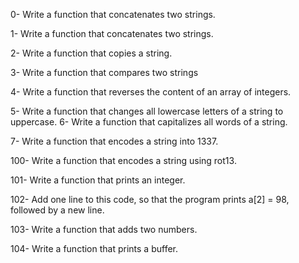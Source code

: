 0- Write a function that concatenates two strings.

1- Write a function that concatenates two strings.

2- Write a function that copies a string.

3- Write a function that compares two strings

4- Write a function that reverses the content of an array of integers.

5- Write a function that changes all lowercase letters of a string to uppercase.
6- Write a function that capitalizes all words of a string.

7- Write a function that encodes a string into 1337.

100- Write a function that encodes a string using rot13.

101- Write a function that prints an integer.

102- Add one line to this code, so that the program prints a[2] = 98, followed by a new line.

103- Write a function that adds two numbers.

104- Write a function that prints a buffer.


